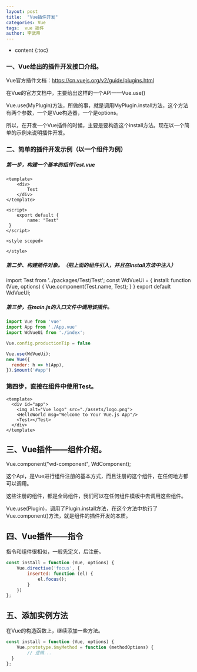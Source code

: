 ```yaml
---
layout: post
title:  "Vue插件开发"
categories: Vue
tags:  vue 插件  
author: 李武帝
---
```


* content
{:toc}

### 一、Vue给出的插件开发接口介绍。

Vue官方插件文档：https://cn.vuejs.org/v2/guide/plugins.html

在Vue的官方文档中，主要给出这样的一个API——Vue.use()

Vue.use(MyPlugin)方法，所做的事，就是调用MyPlugin.install方法，这个方法有两个参数，一个是Vue构造器，一个是options。

所以，在开发一个Vue插件的时候，主要是要构造这个install方法。现在以一个简单的示例来说明插件开发。



### 二、简单的插件开发示例（以一个组件为例）

##### 第一步，构建一个基本的组件Test.vue
```vue
<template>
    <div>
        Test
    </div>
</template>

<script>
    export default {
        name: "Test"
 }
</script>

<style scoped>

</style>
```
##### 第二步、构建插件对象。（把上面的组件引入，并且在install方法中注入）

import Test from '../packages/Test/Test';
const WdVueUi = {
    install: function (Vue, options) {
        Vue.component(Test.name, Test);
    }
}
export default WdVueUi;

##### 第三步，在main.js的入口文件中调用该插件。
```javascript
import Vue from 'vue'
import App from './App.vue'
import WdVueUi from './index';

Vue.config.productionTip = false

Vue.use(WdVueUi);
new Vue({
  render: h => h(App),
}).$mount('#app')
```
### 第四步，直接在组件中使用Test。
```vue
<template>
  <div id="app">
    <img alt="Vue logo" src="./assets/logo.png">
    <HelloWorld msg="Welcome to Your Vue.js App"/>
    <Test></Test>
  </div>
</template>
```

## 三、Vue插件——组件介绍。

Vue.component("wd-component", WdComponent);

这个Api，是Vue进行组件注册的基本方式，而且注册的这个组件，在任何地方都可以调用。

这些注册的组件，都是全局组件，我们可以在任何组件模板中去调用这些组件。



Vue.use(Plugin)，调用了Plugin.install方法，在这个方法中执行了Vue.component()方法，就是组件的插件开发的本质。



## 四、Vue插件——指令

指令和组件很相似，一般先定义，后注册。
```javascript
const install = function (Vue, options) {
    Vue.directive('focus', {
        inserted: function (el) {
            el.focus();
        }
    })
};
```
## 五、添加实例方法

在Vue的构造函数上，继续添加一些方法。
```javascript
const install = function (Vue, options) {
    Vue.prototype.$myMethod = function (methodOptions) {
        // 逻辑...
  }
};
```
